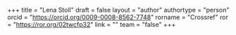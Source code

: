 +++ 
title = "Lena Stoll" 
draft = false
layout = "author"
authortype = "person"
orcid =  "https://orcid.org/0009-0008-8562-7748"
rorname = "Crossref"
ror = "https://ror.org/02twcfp32"
link = ""
team = "false"
+++ 

